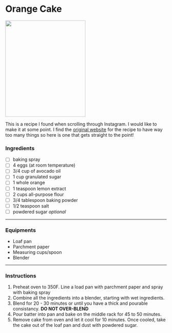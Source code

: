 
# Orange Cake

<img src="https://themodernnonna.com/wp-content/uploads/2023/01/whole-orange-blender-cake-1.jpeg" width="250" height="300">

This is a recipe I found when scrolling through Instagram. I would like to make it at some point. I find the [original website](https://themodernnonna.com/whole-orange-blender-cake/#wprm-recipe-container-11227) for the recipe to have way too many things so here is one that gets straight to the point!

### Ingredients
- [ ] baking spray
- [ ] 4 eggs (at room temperature)
- [ ] 3/4 cup of avocado oil
- [ ] 1 cup granulated sugar
- [ ] 1 whole orange
- [ ] 1 teaspoon lemon extract
- [ ] 2 cups all-purpose flour
- [ ] 3/4 tablespoon baking powder
- [ ] 1/2 teaspoon salt
- [ ] powdered sugar *optional*

---

### Equipments
- Loaf pan
- Parchment paper
- Measuring cups/spoon
- Blender

---

### Instructions
1. Preheat oven to 350F. Line a load pan with parchment paper and spray with baking spray
2. Combine all the ingredients into a blender, starting with wet ingredients. 
3. Blend for 20 - 30 minutes or until you have a thick and pourable consistancy. **DO NOT OVER-BLEND**
4. Pour batter into pan and bake on the middle rack for 45 to 50 minutes. 
5. Remove cake from oven and let it cool for 10 minutes. Once cooled, take the cake out of the loaf pan and dust with powdered sugar.

